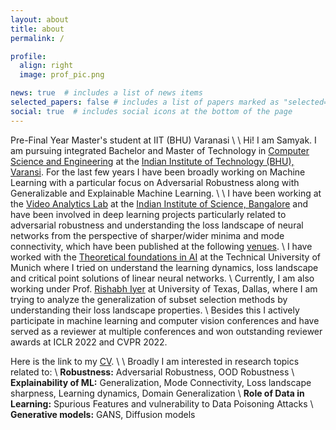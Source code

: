 ```yaml
---
layout: about
title: about
permalink: /

profile:
  align: right
  image: prof_pic.png

news: true  # includes a list of news items
selected_papers: false # includes a list of papers marked as "selected={false}"
social: true  # includes social icons at the bottom of the page
---
```

Pre-Final Year Master's student at IIT (BHU) Varanasi
\\
\\
Hi! I am Samyak.  I am pursuing integrated Bachelor and Master of Technology in [Computer Science and Engineering](https://www.iitbhu.ac.in/dept/cse) at the [Indian Institute of Technology (BHU), Varansi](https://www.iitbhu.ac.in/). For the last few years I have been broadly working on Machine Learning with a particular focus on Adversarial Robustness along with Generalizable and Explainable Machine Learning.
\\
\\
I have been working at the [Video Analytics Lab](https://val.cds.iisc.ac.in/) at the [Indian Institute of Science, Bangalore](https://iisc.ac.in/) and have been involved in deep learning projects particularly related to adversarial robustness and understanding the loss landscape of neural networks from the perspective of sharper/wider minima and mode connectivity, which have been published at the following [venues](./publications).
\\
I have worked with the [Theoretical foundations in AI](https://www.in.tum.de/tfai) at the Technical University of Munich where I tried on understand the learning dynamics, loss landscape and critical point solutions of linear neural networks. 
\\
Currently, I am also working under Prof. [Rishabh Iyer](https://www.rishiyer.com/) at University of Texas, Dallas, where I am trying to analyze the generalization of subset selection methods by understanding their loss landscape properties.
\\
Besides this I actively participate in machine learning  and computer vision conferences and have served as a reviewer at multiple conferences and won outstanding reviewer awards at ICLR 2022 and CVPR 2022.

Here is the link to my [CV](https://drive.google.com/file/d/1LjafRhfC1lFDyyjZVlTrXYvnc3Vm13Ej/view?usp=sharing).
\\
\\
Broadly I am interested in research topics related to:
\\
**Robustness:** Adversarial Robustness, OOD Robustness
\\
**Explainability of ML:** Generalization, Mode Connectivity, Loss landscape sharpness, Learning dynamics, Domain Generalization
\\
**Role of Data in Learning:** Spurious Features and vulnerability to Data Poisoning Attacks
\\
**Generative models:** GANS, Diffusion models
